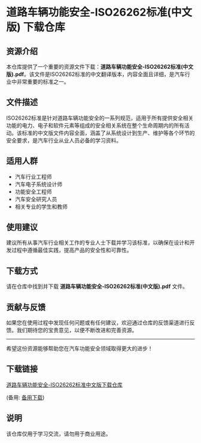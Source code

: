 # 道路车辆功能安全-ISO26262标准(中文版) 下载仓库

## 资源介绍

本仓库提供了一个重要的资源文件下载：**道路车辆功能安全-ISO26262标准(中文版).pdf**。该文件是ISO26262标准的中文翻译版本，内容全面且详细，是汽车行业中非常重要的标准之一。

## 文件描述

ISO26262标准是针对道路车辆功能安全的一系列规范，适用于所有提供安全相关功能的电力、电子和软件元素等组成的安全相关系统在整个生命周期内的所有活动。该标准的中文版文件内容全面，涵盖了从系统设计到生产、维护等各个环节的安全要求，是汽车行业从业人员必备的学习资料。

## 适用人群

- 汽车行业工程师
- 汽车电子系统设计师
- 功能安全工程师
- 汽车安全研究人员
- 相关专业的学生和教师

## 使用建议

建议所有从事汽车行业相关工作的专业人士下载并学习该标准，以确保在设计和开发过程中遵循最佳实践，提高产品的安全性和可靠性。

## 下载方式

请在仓库中找到并下载 **道路车辆功能安全-ISO26262标准(中文版).pdf** 文件。

## 贡献与反馈

如果您在使用过程中发现任何问题或有任何建议，欢迎通过仓库的反馈渠道进行反馈。我们期待您的宝贵意见，以便不断改进和完善资源。

---

希望这份资源能够帮助您在汽车功能安全领域取得更大的进步！

## 下载链接
[道路车辆功能安全-ISO26262标准中文版下载仓库](https://pan.quark.cn/s/76f7c866e660) 

(备用: [备用下载](https://pan.baidu.com/s/1cgXqPrpOpKIlS93dFdLzYQ?pwd=1234))

## 说明

该仓库仅用于学习交流，请勿用于商业用途。
